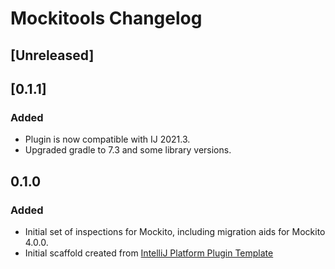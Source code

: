 <!-- Keep a Changelog guide -> https://keepachangelog.com -->

# Mockitools Changelog

## [Unreleased]

## [0.1.1]
### Added
- Plugin is now compatible with IJ 2021.3.
- Upgraded gradle to 7.3 and some library versions.

## 0.1.0
### Added
- Initial set of inspections for Mockito, including migration aids for Mockito 4.0.0.
- Initial scaffold created from [IntelliJ Platform Plugin Template](https://github.com/JetBrains/intellij-platform-plugin-template)